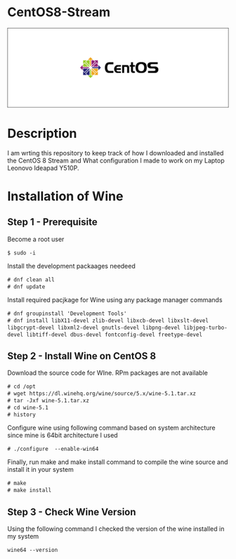 # CentOS8-Stream
 
![centos](FlowImages/CentOS-Stream.drawio.svg)


Description  
========  
I am wrting this repository to keep track of how I downloaded and installed the CentOS 8 Stream and What configuration I made to work on my Laptop Leonovo Ideapad Y510P.

Installation of Wine
=========

Step 1 - Prerequisite
------

Become a root user 
```
$ sudo -i
```
Install the development packaages needeed
```
# dnf clean all 
# dnf update
```
Install required pacjkage for Wine using any package manager commands
```
# dnf groupinstall 'Development Tools'
# dnf install libX11-devel zlib-devel libxcb-devel libxslt-devel libgcrypt-devel libxml2-devel gnutls-devel libpng-devel libjpeg-turbo-devel libtiff-devel dbus-devel fontconfig-devel freetype-devel 
```

Step 2 - Install Wine on CentOS 8
-------
Download the source code for WIne. RPm packages are not available

```
# cd /opt
# wget https://dl.winehq.org/wine/source/5.x/wine-5.1.tar.xz
# tar -Jxf wine-5.1.tar.xz
# cd wine-5.1
# history
```
Configure wine using following command based on system architecture since mine is 64bit architecture I used 
```
# ./configure  --enable-win64
```
Finally, run make and make install command to compile the wine source and install it in your system
```
# make
# make install 
``` 
Step 3 - Check Wine Version
-----
Using the following command I checked the version of the wine installed in my system

```
wine64 --version
```

